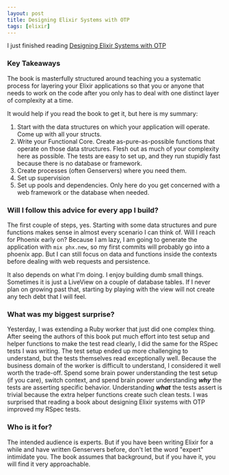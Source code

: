 ```yaml
---
layout: post
title: Designing Elixir Systems with OTP
tags: [elixir]
---
```


I just finished reading [Designing Elixir Systems with OTP](https://pragprog.com/titles/jgotp/designing-elixir-systems-with-otp/)

### Key Takeaways

The book is masterfully structured around teaching you a systematic process for layering your Elixir applications so that you or anyone that needs to work on the code after you only has to deal with one distinct layer of complexity at a time.

It would help if you read the book to get it, but here is my summary:

1. Start with the data structures on which your application will operate. Come up with all your structs.
1. Write your Functional Core. Create as-pure-as-possible functions that operate on those data structures. Flesh out as much of your complexity here as possible. The tests are easy to set up, and they run stupidly fast because there is no database or framework.
1. Create processes (often Genservers) where you need them.
1. Set up supervision
1. Set up pools and dependencies. Only here do you get concerned with a web framework or the database when needed.

### Will I follow this advice for every app I build?

The first couple of steps, yes. Starting with some data structures and pure functions makes sense in almost every scenario I can think of.
Will I reach for Phoenix early on? Because I am lazy, I am going to generate the application with `mix phx.new`, so my first commits will probably go into a phoenix app. But I can still focus on data and functions inside the contexts before dealing with web requests and persistence.

It also depends on what I'm doing. I enjoy building dumb small things. Sometimes it is just a LiveView on a couple of database tables. If I never plan on growing past that, starting by playing with the view will not create any tech debt that I will feel.

### What was my biggest surprise?

Yesterday, I was extending a Ruby worker that just did one complex thing. After seeing the authors of this book put much effort into test setup and helper functions to make the test read clearly, I did the same for the RSpec tests I was writing. The test setup ended up more challenging to understand, but the tests themselves read exceptionally well. Because the business domain of the worker is difficult to understand, I considered it well worth the trade-off. Spend some brain power understanding the test setup (if you care), switch context, and spend brain power understanding **_why_** the tests are asserting specific behavior. Understanding **_what_** the tests assert is trivial because the extra helper functions create such clean tests. I was surprised that reading a book about designing Elixir systems with OTP improved my RSpec tests.
### Who is it for?

The intended audience is experts. But if you have been writing Elixir for a while and have written Genservers before, don't let the word "expert" intimidate you. The book assumes that background, but if you have it, you will find it very approachable.
